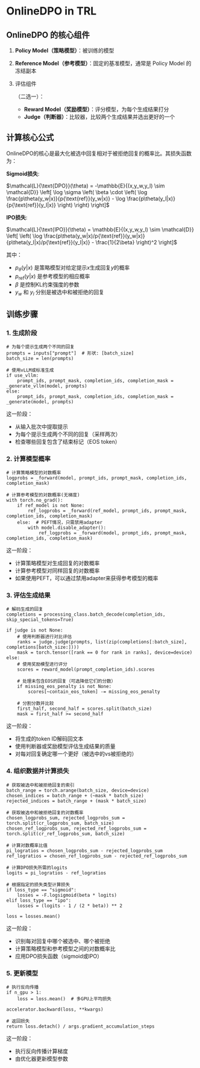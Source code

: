 # OnlineDPO in TRL

## **OnlineDPO 的核心组件**

1. **Policy Model（策略模型）**：被训练的模型
2. **Reference Model（参考模型）**：固定的基准模型，通常是 Policy Model 的冻结副本
3. 评估组件
    
    （二选一）：
    
    - **Reward Model（奖励模型）**：评分模型，为每个生成结果打分
    - **Judge（判断器）**：比较器，比较两个生成结果并选出更好的一个

## **计算核心公式**

OnlineDPO的核心是最大化被选中回复相对于被拒绝回复的概率比。其损失函数为：

**Sigmoid损失**: 

$\mathcal{L}{\text{DPO}}(\theta) = -\mathbb{E}{(x,y_w,y_l) \sim \mathcal{D}} \left[ \log \sigma \left( \beta \cdot \left( \log \frac{p\theta(y_w|x)}{p{\text{ref}}(y_w|x)} - \log \frac{p\theta(y_l|x)}{p{\text{ref}}(y_l|x)} \right) \right) \right]$

**IPO损失**: 

$\mathcal{L}{\text{IPO}}(\theta) = \mathbb{E}{(x,y_w,y_l) \sim \mathcal{D}} \left[ \left( \log \frac{p\theta(y_w|x)/p{\text{ref}}(y_w|x)}{p\theta(y_l|x)/p{\text{ref}}(y_l|x)} - \frac{1}{2\beta} \right)^2 \right]$

其中：

- $p_\theta(y|x)$ 是策略模型对给定提示$x$生成回复$y$的概率
- $p_{\text{ref}}(y|x)$ 是参考模型的相应概率
- $\beta$ 是控制KL约束强度的参数
- $y_w$ 和 $y_l$ 分别是被选中和被拒绝的回复

## **训练步骤**

### 1. 生成阶段

```
# 为每个提示生成两个不同的回复
prompts = inputs["prompt"]  # 形状: [batch_size]
batch_size = len(prompts)

# 使用vLLM或标准生成
if use_vllm:
    prompt_ids, prompt_mask, completion_ids, completion_mask = _generate_vllm(model, prompts)
else:
    prompt_ids, prompt_mask, completion_ids, completion_mask = _generate(model, prompts)
```

这一阶段：

- 从输入批次中提取提示
- 为每个提示生成两个不同的回复（采样两次）
- 检查哪些回复包含了结束标记（EOS token）

### 2. 计算模型概率

```
# 计算策略模型的对数概率
logprobs = _forward(model, prompt_ids, prompt_mask, completion_ids, completion_mask)

# 计算参考模型的对数概率(无梯度)
with torch.no_grad():
    if ref_model is not None:
        ref_logprobs = _forward(ref_model, prompt_ids, prompt_mask, completion_ids, completion_mask)
    else:  # PEFT情况，只需禁用adapter
        with model.disable_adapter():
            ref_logprobs = _forward(model, prompt_ids, prompt_mask, completion_ids, completion_mask)
```

这一阶段：

- 计算策略模型对生成回复的对数概率
- 计算参考模型对同样回复的对数概率
- 如果使用PEFT，可以通过禁用adapter来获得参考模型的概率

### 3. 评估生成结果

```
# 解码生成的回复
completions = processing_class.batch_decode(completion_ids, skip_special_tokens=True)

if judge is not None:
    # 使用判断器进行对比评估
    ranks = judge.judge(prompts, list(zip(completions[:batch_size], completions[batch_size:])))
    mask = torch.tensor([rank == 0 for rank in ranks], device=device)
else:
    # 使用奖励模型进行评分
    scores = reward_model(prompt_completion_ids).scores

    # 处理未包含EOS的回复（可选降低它们的分数）
    if missing_eos_penalty is not None:
        scores[~contain_eos_token] -= missing_eos_penalty

    # 分割分数并比较
    first_half, second_half = scores.split(batch_size)
    mask = first_half >= second_half
```

这一阶段：

- 将生成的token ID解码回文本
- 使用判断器或奖励模型评估生成结果的质量
- 对每对回复确定哪一个更好（被选中的vs被拒绝的）

### 4. 组织数据并计算损失

```
# 获取被选中和被拒绝回复的索引
batch_range = torch.arange(batch_size, device=device)
chosen_indices = batch_range + (~mask * batch_size)
rejected_indices = batch_range + (mask * batch_size)

# 获取被选中和被拒绝回复的对数概率
chosen_logprobs_sum, rejected_logprobs_sum = torch.split(cr_logprobs_sum, batch_size)
chosen_ref_logprobs_sum, rejected_ref_logprobs_sum = torch.split(cr_ref_logprobs_sum, batch_size)

# 计算对数概率比值
pi_logratios = chosen_logprobs_sum - rejected_logprobs_sum
ref_logratios = chosen_ref_logprobs_sum - rejected_ref_logprobs_sum

# 计算DPO损失所需的logits
logits = pi_logratios - ref_logratios

# 根据指定的损失类型计算损失
if loss_type == "sigmoid":
    losses = -F.logsigmoid(beta * logits)
elif loss_type == "ipo":
    losses = (logits - 1 / (2 * beta)) ** 2

loss = losses.mean()
```

这一阶段：

- 识别每对回复中哪个被选中、哪个被拒绝
- 计算策略模型和参考模型之间的对数概率比
- 应用DPO损失函数（sigmoid或IPO）

### 5. 更新模型

```
# 执行反向传播
if n_gpu > 1:
    loss = loss.mean()  # 多GPU上平均损失

accelerator.backward(loss, **kwargs)

# 返回损失
return loss.detach() / args.gradient_accumulation_steps
```

这一阶段：

- 执行反向传播计算梯度
- 由优化器更新模型参数

##

